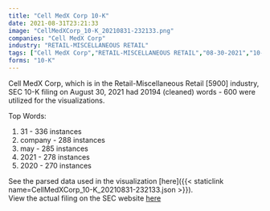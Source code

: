 ```yaml
---
title: "Cell MedX Corp 10-K"
date: 2021-08-31T23:21:33
image: "CellMedXCorp_10-K_20210831-232133.png"
companies: "Cell MedX Corp"
industry: "RETAIL-MISCELLANEOUS RETAIL"
tags: ["Cell MedX Corp","RETAIL-MISCELLANEOUS RETAIL","08-30-2021","10-K"]
forms: "10-K"
---
```

Cell MedX Corp, which is in the Retail-Miscellaneous Retail [5900] industry, SEC 10-K filing on August 30, 2021 had 20194 (cleaned) words - 600 were utilized for the visualizations.

Top Words:
1. 31 - 336 instances
2. company - 288 instances
3. may - 285 instances
4. 2021 - 278 instances
5. 2020 - 270 instances


See the parsed data used in the visualization [here]({{< staticlink name=CellMedXCorp_10-K_20210831-232133.json >}}).  
View the actual filing on the SEC website [here](https://www.sec.gov/Archives/edgar/data/1493712/0001393905-21-000393.txt)